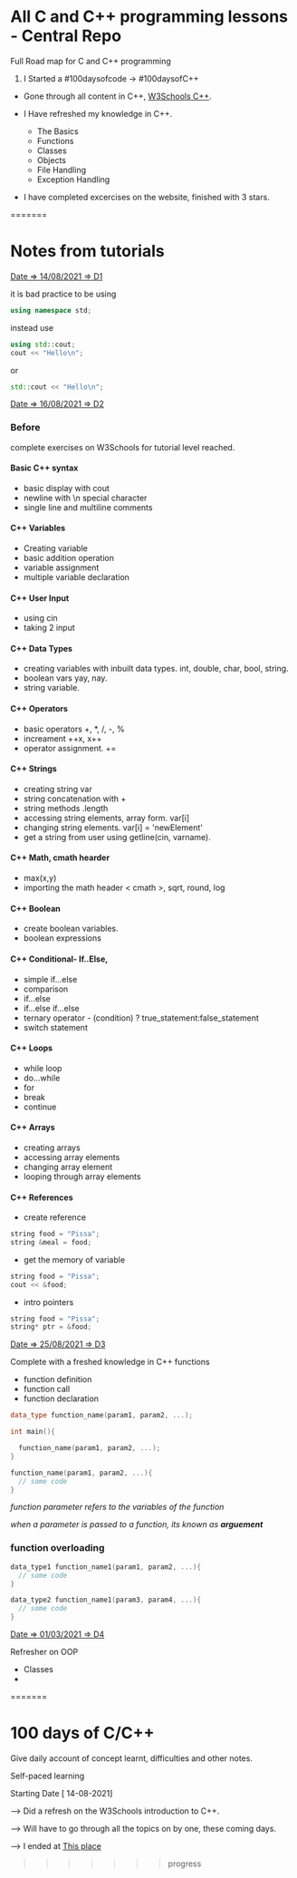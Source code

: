 

# All C and C++ programming lessons - Central Repo

Full Road map for C and C++ programming

1. I Started a #100daysofcode -> #100daysofC++
  + Gone through all content in C++, [W3Schools C++](https://www.w3schools.com/cpp/default.asp).

  + I Have refreshed my knowledge in C++.
    + The Basics
    + Functions
    + Classes
    + Objects
    + File Handling
    + Exception Handling

  + I have completed excercises on the website, finished with 3 stars.
     

=======
# Notes from tutorials

[Date => 14/08/2021  => D1](#)

it is bad practice to be using 
```c++
using namespace std;
```
instead use
```c++
using std::cout;
cout << "Hello\n";
```
or
```c++
std::cout << "Hello\n";
```
[Date => 16/08/2021 => D2](#)

### Before 

complete exercises on W3Schools for tutorial level reached.

#### Basic C++ syntax
- basic display with cout
- newline with \n special character
- single line and multiline comments

#### C++ Variables
- Creating variable
- basic addition operation
- variable assignment
- multiple variable declaration

#### C++ User Input
- using cin
- taking 2 input

#### C++ Data Types
- creating variables with inbuilt data types. int, double, char, bool, string.
- boolean vars yay, nay.
- string variable.

#### C++ Operators
- basic operators +, *, /, -, %
- increament ++x, x++
- operator assignment. +=

#### C++ Strings
- creating string var
- string concatenation  with +
- string methods .length
- accessing string elements, array form. var[i]
- changing string elements. var[i] = 'newElement'
- get a string from user using getline(cin, varname).

#### C++ Math, cmath hearder
- max(x,y)
- importing the math header < cmath >, sqrt, round, log

#### C++ Boolean
- create boolean variables.
- boolean expressions

#### C++ Conditional- If..Else,
- simple if...else
-  comparison
- if...else
- if...else if...else
- ternary operator  - (condition) ? true_statement:false_statement
- switch statement

#### C++ Loops
- while loop
- do...while
-  for
- break
- continue

#### C++ Arrays
- creating arrays
- accessing array elements
- changing array element
- looping through array elements

#### C++ References
- create reference
```c++
string food = "Pissa";
string &meal = food;
```
- get the memory of variable
```c++
string food = "Pissa";
cout << &food;
```
- intro pointers
```c++
string food = "Pissa";
string* ptr = &food;
```
[Date => 25/08/2021 => D3](#)

Complete with a freshed knowledge in C++ functions

+ function definition
+ function call
+ function declaration

```cpp
data_type function_name(param1, param2, ...);

int main(){

  function_name(param1, param2, ...);
}

function_name(param1, param2, ...){
  // some code 
}

```

*function parameter refers to the variables of the function*

*when a parameter is passed to a function, its known as __arguement__*

### function overloading
```cpp
data_type1 function_name1(param1, param2, ...){
  // some code 
}

data_type2 function_name1(param3, param4, ...){
  // some code 
}

```

[Date => 01/03/2021 => D4](#)

Refresher on OOP

+ Classes
+
=======
# 100 days of C/C++

Give daily account of concept learnt, difficulties and other notes.

Self-paced learning

Starting Date [ 14-08-2021]

--> Did a refresh on the W3Schools introduction to C++.

--> Will have to go through all the topics on by one, these coming days.

--> I ended at [This place](https://www.w3schools.com/cpp/cpp_pointers_modify.asp)
>>>>>>> progress
